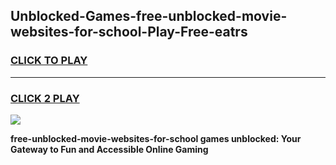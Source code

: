 
## Unblocked-Games-free-unblocked-movie-websites-for-school-Play-Free-eatrs
<h3>
<a href="https://premium76.site?title=free-unblocked-movie-websites-for-school&ref=23A">CLICK TO PLAY</a></h3>
<hr>

<h3>
<a href="https://premium76.site?title=free-unblocked-movie-websites-for-school&ref=23A">CLICK 2 PLAY</a>
  
</h3>

<a href="https://premium76.site?title=free-unblocked-movie-websites-for-school&ref=23A"><img src="https://clearcache.store/games.png"></a>


**free-unblocked-movie-websites-for-school games unblocked: Your Gateway to Fun and Accessible Online Gaming**
